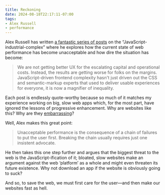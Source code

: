 ```yaml
---
title: Reckoning
date: 2024-08-18T22:17:11-07:00
tags:
- Alex Russell
- performance
---
```


Alex Russell has written [a fantastic series of posts](https://infrequently.org/2024/08/the-landscape/) on the “JavaScript-industrial-complex” where he explores how the current state of web performance has become unacceptable and how dire the situation has become:

> We are not getting better UX for the escalating capital and operational costs. Instead, the results are getting worse for folks on the margins. JavaScript-driven frontend complexity hasn't just driven out the CSS and semantic-markup experts that used to deliver usable experiences for everyone, it is now a magnifier of inequality.

Each post is endlessly quote-worthy because so much of it matches my experience working on big, slow web apps which, for the most part, have ignored the lessons of progressive enhancement. Why are websites like this? Why are they [embarrassing](https://robinrendle.com/notes/why-are-websites-embarrassing/)?

Well, Alex makes this great point:

> Unacceptable performance is the consequence of a chain of failures to put the user first. Breaking the chain usually requires just one insistent advocate.

He then takes this one step further and argues that the biggest threat to the web is the JavaScript-ification of it; bloated, slow websites make an argument against the web ‘platform’ as a whole and might even threaten its future existence. Why not download an app if the website is obviously going to suck?

And so, to save the web, we must first care for the user—and then make our websites fast as hell.
